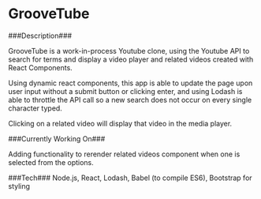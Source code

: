 # GrooveTube

###Description###

GrooveTube is a work-in-process Youtube clone, using the Youtube API to search for terms and display a video player and related videos created with React Components.

Using dynamic react components, this app is able to update the page upon user input without a submit button or clicking enter, and using Lodash is able to throttle the API call so a new search does not occur on every single character typed.

Clicking on a related video will display that video in the media player.

###Currently Working On###

Adding functionality to rerender related videos component when one is selected from the options.

###Tech###
Node.js, React, Lodash, Babel (to compile ES6), Bootstrap for styling
